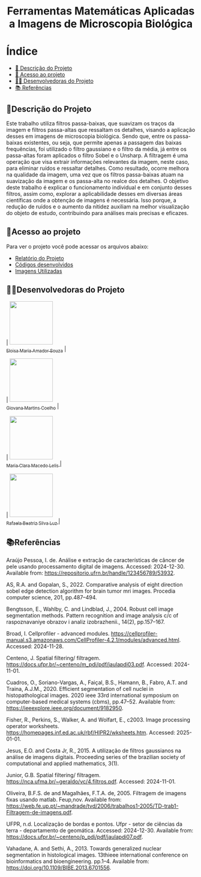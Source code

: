 <h1 align="center"> Ferramentas Matemáticas Aplicadas a Imagens de Microscopia Biológica
 </h1>

# Índice 

* [📝 Descrição do Projeto](#descrição-do-projeto)
* [📁 Acesso ao projeto](#acesso-ao-projeto)
* [👩‍💻 Desenvolvedoras do Projeto](#desenvolvedoras-do-projeto)
* [📚 Referências](#referências)

## 📝Descrição do Projeto 

Este trabalho utiliza filtros passa-baixas, que suavizam os traços da imagem e filtros passa-altas que ressaltam os detalhes, visando a aplicação desses em imagens de microscopia biológica. Sendo que, entre os passa-baixas existentes, ou seja, que permite apenas a passagem das baixas frequências, foi utilizado o filtro gaussiano e o filtro da média, já entre os passa-altas foram aplicados o filtro Sobel e o Unsharp. A filtragem é uma operação que visa extrair informações relevantes da imagem, neste caso, para eliminar ruídos e ressaltar detalhes. Como resultado, ocorre melhora na qualidade da imagem, uma vez que os filtros passa-baixas atuam na suavização da imagem e os passa-alta no realce dos detalhes. O objetivo deste trabalho é explicar o funcionamento individual e em conjunto desses filtros, assim como, explorar a aplicabilidade desses em diversas áreas científicas onde a obtenção de imagens é necessária. Isso porque, a redução de ruídos e o aumento da nitidez auxiliam na melhor visualização do objeto de estudo, contribuindo para análises mais precisas e eficazes.

## 📁Acesso ao projeto

Para ver o projeto você pode acessar os arquivos abaixo:
- [Relatório do Projeto]()
- [Códigos desenvolvidos]()
- [Imagens Utilizadas]()

## 👩‍💻Desenvolvedoras do Projeto

| [<img loading="lazy" src="https://avatars.githubusercontent.com/u/172425341?s=400&u=27f1f6f0257dfea068b3b763758914d077f15952&v=4" width=115><br><sub>Eloisa Maria Amador Souza</sub>](https://github.com/settings/profile) |  

| [<img loading="lazy" src="https://avatars.githubusercontent.com/u/172425607?v=4" width=115><br><sub> Giovana Martins Coelho</sub>](https://github.com/giovana2005) |  

| [<img loading="lazy" src="https://avatars.githubusercontent.com/u/172424981?v=4" width=115><br><sub>Maria Clara Macedo Lelis </sub>](https://github.com/ClaraLelis) | 

| [<img loading="lazy" src="https://avatars.githubusercontent.com/u/172425353?v=4" width=115><br><sub> Rafaela Beatriz Silva Luz </sub>](https://github.com/Rafaela-Luz) | 

## 📚Referências

Araújo Pessoa, I. de. Análise e extração de características de câncer de pele usando processamento digital de imagens. Accessed: 2024-12-30. Available from: https://repositorio.ufrn.br/handle/123456789/53932.

AS, R.A. and Gopalan, S., 2022. Comparative analysis of eight direction sobel edge detection algorithm for brain tumor mri images. Procedia computer science, 201, pp.487–494.

Bengtsson, E., Wahlby, C. and Lindblad, J., 2004. Robust cell image segmentation methods. Pattern recognition and image analysis c/c of raspoznavaniye obrazov i analiz izobrazhenii., 14(2), pp.157–167.

Broad, I. Cellprofiler - advanced modules. https://cellprofiler-manual.s3.amazonaws.com/CellProfiler-4.2.1/modules/advanced.html. Accessed: 2024-11-28.

Centeno, J. Spatial filtering/ filtragem. https://docs.ufpr.br/~centeno/m_pdi/pdf/jaulapdi03.pdf. Accessed: 2024-11-01.

Cuadros, O., Soriano-Vargas, A., Faiçal, B.S., Hamann, B., Fabro, A.T. and Traina, A.J.M., 2020. Efficient segmentation of cell nuclei in histopathological images. 2020 ieee 33rd international symposium on computer-based medical systems (cbms), pp.47–52. Available from: https://ieeexplore.ieee.org/document/9182950.

Fisher, R., Perkins, S., Walker, A. and Wolfart, E., c2003. Image processing operator worksheets. https://homepages.inf.ed.ac.uk/rbf/HIPR2/wksheets.htm. Accessed: 2025-01-01.

Jesus, E.O. and Costa Jr, R., 2015. A utilização de filtros gaussianos na análise de imagens digitais. Proceeding series of the brazilian society of computational and applied mathematics, 3(1).

Junior, G.B. Spatial filtering/ filtragem. https://nca.ufma.br/~geraldo/vc/4.filtros.pdf. Accessed: 2024-11-01.

Oliveira, B.F.S. de and Magalhães, F.T.A. de, 2005. Filtragem de imagens fixas usando matlab. Feup,nov. Available from: https://web.fe.up.pt/~mandrade/tvd/2006/trabalhos1-2005/TD-trab1-Filtragem-de-imagens.pdf.

UFPR, n.d. Localização de bordas e pontos. Ufpr - setor de ciências da terra - departamento de geomática. Accessed: 2024-12-30. Available from: https://docs.ufpr.br/~centeno/p_pdi/pdf/jaulapdi07.pdf.

Vahadane, A. and Sethi, A., 2013. Towards generalized nuclear segmentation in histological images. 13thieee international conference on bioinformatics and bioengineering. pp.1–4. Available from: https://doi.org/10.1109/BIBE.2013.6701556.

